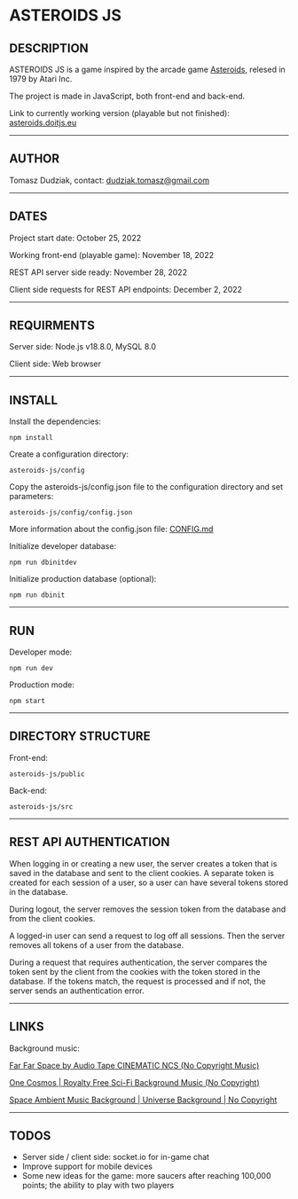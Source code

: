 # ASTEROIDS JS

## DESCRIPTION

ASTEROIDS JS is a game inspired by the arcade game [Asteroids](https://en.wikipedia.org/wiki/Asteroids_(video_game)), relesed in 1979 by Atari Inc.

The project is made in JavaScript, both front-end and back-end.

Link to currently working version (playable but not finished): [asteroids.doitjs.eu](https://asteroids.doitjs.eu)

---

## AUTHOR

Tomasz Dudziak, contact: dudziak.tomasz@gmail.com

---

## DATES

Project start date: October 25, 2022

Working front-end (playable game): November 18, 2022

REST API server side ready: November 28, 2022

Client side requests for REST API endpoints: December 2, 2022

---

## REQUIRMENTS

Server side: Node.js v18.8.0, MySQL 8.0

Client side: Web browser

---

## INSTALL

Install the dependencies:

    npm install

Create a configuration directory:

    asteroids-js/config

Copy the asteroids-js/config.json file to the configuration directory and set parameters:

    asteroids-js/config/config.json

More information about the config.json file: [CONFIG.md](CONFIG.md)

Initialize developer database:

    npm run dbinitdev

Initialize production database (optional):

    npm run dbinit
    
---

## RUN

Developer mode:

    npm run dev

Production mode:

    npm start
    
---

## DIRECTORY STRUCTURE

Front-end:

    asteroids-js/public

Back-end:

    asteroids-js/src

---

## REST API AUTHENTICATION

When logging in or creating a new user, the server creates a token that is saved in the database and sent to the client cookies. A separate token is created for each session of a user, so a user can have several tokens stored in the database.

During logout, the server removes the session token from the database and from the client cookies.

A logged-in user can send a request to log off all sessions. Then the server removes all tokens of a user from the database.

During a request that requires authentication, the server compares the token sent by the client from the cookies with the token stored in the database. If the tokens match, the request is processed and if not, the server sends an authentication error.

---

## LINKS

Background music:

[Far Far Space by Audio Tape CINEMATIC NCS (No Copyright Music)](https://www.youtube.com/watch?v=egE7dPevJ_w)

[One Cosmos | Royalty Free Sci-Fi Background Music (No Copyright)](https://www.youtube.com/watch?v=25LEeXuHclc)

[Space Ambient Music Background | Universe Background | No Copyright](https://www.youtube.com/watch?v=2m6m3lTHOe4)

---

## TODOS

- Server side / client side: socket.io for in-game chat
- Improve support for mobile devices
- Some new ideas for the game: more saucers after reaching 100,000 points; the ability to play with two players

